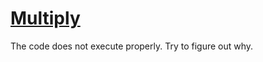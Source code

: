 # [Multiply](https://www.codewars.com/kata/multiply "https://www.codewars.com/kata/50654ddff44f800200000004")

The code does not execute properly. Try to figure out why.